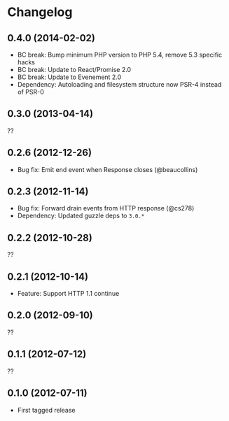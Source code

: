 # Changelog

## 0.4.0 (2014-02-02)

* BC break: Bump minimum PHP version to PHP 5.4, remove 5.3 specific hacks
* BC break: Update to React/Promise 2.0
* BC break: Update to Evenement 2.0
* Dependency: Autoloading and filesystem structure now PSR-4 instead of PSR-0

## 0.3.0 (2013-04-14)

??

## 0.2.6 (2012-12-26)

* Bug fix: Emit end event when Response closes (@beaucollins)

## 0.2.3 (2012-11-14)

* Bug fix: Forward drain events from HTTP response (@cs278)
* Dependency: Updated guzzle deps to `3.0.*`

## 0.2.2 (2012-10-28)

??

## 0.2.1 (2012-10-14)

* Feature: Support HTTP 1.1 continue

## 0.2.0 (2012-09-10)

??

## 0.1.1 (2012-07-12)

??

## 0.1.0 (2012-07-11)

* First tagged release
